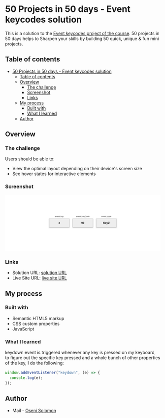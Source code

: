 # 50 Projects in 50 days - Event keycodes solution

This is a solution to the [Event keycodes project of the course](https://www.udemy.com/course/50-projects-50-days/). 50 projects in 50 days helps to Sharpen your skills by building 50 quick, unique & fun mini projects.

## Table of contents

- [50 Projects in 50 days - Event keycodes solution](#50-projects-in-50-days---event-keycodes-solution)
  - [Table of contents](#table-of-contents)
  - [Overview](#overview)
    - [The challenge](#the-challenge)
    - [Screenshot](#screenshot)
    - [Links](#links)
  - [My process](#my-process)
    - [Built with](#built-with)
    - [What I learned](#what-i-learned)
  - [Author](#author)

## Overview

### The challenge

Users should be able to:

- View the optimal layout depending on their device's screen size
- See hover states for interactive elements

### Screenshot

![Destop Site Preview](img/screenshot.png)

### Links

- Solution URL: [solution URL](https://github.com/SoloLere/50-projects-in-50-days.git)
- Live Site URL: [live site URL](#)

## My process

### Built with

- Semantic HTML5 markup
- CSS custom properties
- JavaScript

### What I learned

keydown event is triggered whenever any key is pressed on my keyboard, to figure out the specific key pressed and a whole bunch of other properties of the key, I do the following:

```js
window.addEventListener("keydown", (e) => {
  console.log(e);
});
```

## Author

- Mail - [Oseni Solomon](jnrolalere@gmail.com)
